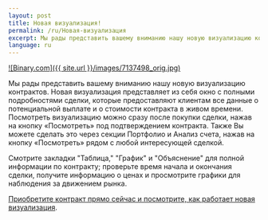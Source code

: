 ```yaml
---
layout: post
title: Новая визуализация!
permalink: /ru/Новая-визуализация
excerpt: Мы рады представить вашему вниманию нашу новую визуализацию контрактов. Новая визуализация представляет из себя окно с полными подробностями сделки, которые предоставляют клиентам все данные о потенциальной выплате и о стоимости контракта в живом времени. Посмотреть визуализацию можно сразу после покупки сделки, нажав на кнопку «Посмотреть» под подтверждением контракта.  Также Вы можете сделать это через секции Портфолио и Анализ счета, нажав на кнопку «Посмотреть» рядом с любой интересующей сделкой.
language: ru
---
```


[![Binary.com]({{ site.url }}/images/7137498_orig.jpg)](https://www.binary.com/)

Мы рады представить вашему вниманию нашу новую визуализацию контрактов. Новая визуализация представляет из себя окно с полными подробностями сделки, которые предоставляют клиентам все данные о потенциальной выплате и о стоимости контракта в живом времени. Посмотреть визуализацию можно сразу после покупки сделки, нажав на кнопку «Посмотреть» под подтверждением контракта.  Также Вы можете сделать это через секции Портфолио и Анализ счета, нажав на кнопку «Посмотреть» рядом с любой интересующей сделкой.  

Смотрите закладки "Таблица," "График" и "Объяснение" для полной информации по контракту; проверьте время начала и окончания сделки, получите информацию о ценах и просмотрите графики для наблюдения за движением рынка.

[Приобретите контракт прямо сейчас и посмотрите, как работает новая визуализация](https://www.binary.com/).
